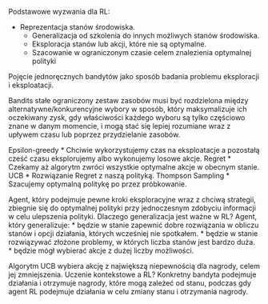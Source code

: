 Podstawowe wyzwania dla RL:
  * Reprezentacja stanów środowiska.
	* Generalizacja od szkolenia do innych możliwych stanów środowiska.
	* Eksploracja stanów lub akcji, które nie są optymalne.
	* Szacowanie w ograniczonym czasie celem znalezienia optymalnej polityki

Pojęcie jednoręcznych bandytów jako sposób badania problemu eksploracji i eksploatacji.

Bandits 
stałe ograniczony zestaw zasobów musi być rozdzielona między alternatywne/konkurencyjne wybory w sposób, który maksymalizuje ich oczekiwany zysk, gdy właściwości każdego wyboru są tylko częściowo znane w danym momencie, i mogą stać się lepiej rozumiane wraz z upływem czasu lub poprzez przydzielanie zasobów.

Epsilon-greedy
 	* Chciwie wykorzystujemy czas na eksploatacje a pozostałą cześć czasu eksplorujemy albo wykonujemy losowe akcje.
Regret
 	*  Czekamy aż algorytm zwróci wszystkie optymalne akcje w obecnym stanie.
UCB
	*  Rozwiązanie Regret z naszą polityką.
Thompson Sampling
 	*  Szacujemy optymalną politykę po przez próbkowanie.

Agent, który podejmuje pewne kroki eksploracyjne wraz z chciwą strategii, zbiegnie się do optymalnej polityki przy jednoczesnym zdobyciu informacji w celu ulepszenia polityki.
Dlaczego generalizacja jest ważne w RL?
Agent, który generalizuje:
	* będzie w stanie zapewnić dobre rozwiązania w obliczu stanów i opcji działania, których wcześniej nie spotkałem.
	* będzie w stanie rozwiązywać złożone problemy, w których liczba stanów jest bardzo duża.
	* będzie mógł wybierać akcje z dużej liczby możliwości.

Algorytm UCB wybiera akcję z największą niepewnością dla nagrody, celem jej zmniejszenia. 
Uczenie kontekstowe a RL?
Konkretny bandyta podejmuje działania i otrzymuje nagrody, które mogą zależeć od stanu, podczas gdy agent RL podejmuje działania w celu zmiany stanu i otrzymania nagrody. 

